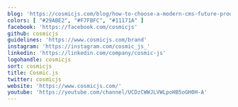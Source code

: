```yaml
---
blog: 'https://cosmicjs.com/blog/how-to-choose-a-modern-cms-future-proof-your-content-2021'
colors: [ "#29ABE2", "#F7FBFC", "#11171A" ]
facebook: 'https://facebook.com/cosmicjs'
github: cosmicjs
guidelines: 'https://www.cosmicjs.com/brand'
instagram: 'https://instagram.com/cosmic_js_'
linkedin: 'https://linkedin.com/company/cosmic-js'
logohandle: cosmicjs
sort: cosmicjs
title: Cosmic.js
twitter: cosmicjs
website: 'https://www.cosmicjs.com/'
youtube: 'https://youtube.com/channel/UCDzCWWJLVWLpoHB5oGH0H-A'
---
```

